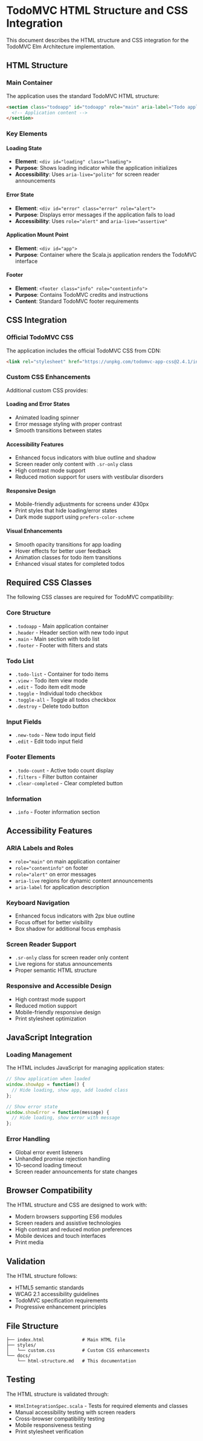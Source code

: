 # TodoMVC HTML Structure and CSS Integration

This document describes the HTML structure and CSS integration for the TodoMVC Elm Architecture implementation.

## HTML Structure

### Main Container
The application uses the standard TodoMVC HTML structure:

```html
<section class="todoapp" id="todoapp" role="main" aria-label="Todo application">
  <!-- Application content -->
</section>
```

### Key Elements

#### Loading State
- **Element**: `<div id="loading" class="loading">`
- **Purpose**: Shows loading indicator while the application initializes
- **Accessibility**: Uses `aria-live="polite"` for screen reader announcements

#### Error State  
- **Element**: `<div id="error" class="error" role="alert">`
- **Purpose**: Displays error messages if the application fails to load
- **Accessibility**: Uses `role="alert"` and `aria-live="assertive"`

#### Application Mount Point
- **Element**: `<div id="app">`
- **Purpose**: Container where the Scala.js application renders the TodoMVC interface

#### Footer
- **Element**: `<footer class="info" role="contentinfo">`
- **Purpose**: Contains TodoMVC credits and instructions
- **Content**: Standard TodoMVC footer requirements

## CSS Integration

### Official TodoMVC CSS
The application includes the official TodoMVC CSS from CDN:
```html
<link rel="stylesheet" href="https://unpkg.com/todomvc-app-css@2.4.1/index.css">
```

### Custom CSS Enhancements
Additional custom CSS provides:

#### Loading and Error States
- Animated loading spinner
- Error message styling with proper contrast
- Smooth transitions between states

#### Accessibility Features
- Enhanced focus indicators with blue outline and shadow
- Screen reader only content with `.sr-only` class
- High contrast mode support
- Reduced motion support for users with vestibular disorders

#### Responsive Design
- Mobile-friendly adjustments for screens under 430px
- Print styles that hide loading/error states
- Dark mode support using `prefers-color-scheme`

#### Visual Enhancements
- Smooth opacity transitions for app loading
- Hover effects for better user feedback
- Animation classes for todo item transitions
- Enhanced visual states for completed todos

## Required CSS Classes

The following CSS classes are required for TodoMVC compatibility:

### Core Structure
- `.todoapp` - Main application container
- `.header` - Header section with new todo input
- `.main` - Main section with todo list
- `.footer` - Footer with filters and stats

### Todo List
- `.todo-list` - Container for todo items
- `.view` - Todo item view mode
- `.edit` - Todo item edit mode
- `.toggle` - Individual todo checkbox
- `.toggle-all` - Toggle all todos checkbox
- `.destroy` - Delete todo button

### Input Fields
- `.new-todo` - New todo input field
- `.edit` - Edit todo input field

### Footer Elements
- `.todo-count` - Active todo count display
- `.filters` - Filter button container
- `.clear-completed` - Clear completed button

### Information
- `.info` - Footer information section

## Accessibility Features

### ARIA Labels and Roles
- `role="main"` on main application container
- `role="contentinfo"` on footer
- `role="alert"` on error messages
- `aria-live` regions for dynamic content announcements
- `aria-label` for application description

### Keyboard Navigation
- Enhanced focus indicators with 2px blue outline
- Focus offset for better visibility
- Box shadow for additional focus emphasis

### Screen Reader Support
- `.sr-only` class for screen reader only content
- Live regions for status announcements
- Proper semantic HTML structure

### Responsive and Accessible Design
- High contrast mode support
- Reduced motion support
- Mobile-friendly responsive design
- Print stylesheet optimization

## JavaScript Integration

### Loading Management
The HTML includes JavaScript for managing application states:

```javascript
// Show application when loaded
window.showApp = function() {
  // Hide loading, show app, add loaded class
};

// Show error state
window.showError = function(message) {
  // Hide loading, show error with message
};
```

### Error Handling
- Global error event listeners
- Unhandled promise rejection handling
- 10-second loading timeout
- Screen reader announcements for state changes

## Browser Compatibility

The HTML structure and CSS are designed to work with:
- Modern browsers supporting ES6 modules
- Screen readers and assistive technologies
- High contrast and reduced motion preferences
- Mobile devices and touch interfaces
- Print media

## Validation

The HTML structure follows:
- HTML5 semantic standards
- WCAG 2.1 accessibility guidelines
- TodoMVC specification requirements
- Progressive enhancement principles

## File Structure

```
├── index.html              # Main HTML file
├── styles/
│   └── custom.css          # Custom CSS enhancements
└── docs/
    └── html-structure.md   # This documentation
```

## Testing

The HTML structure is validated through:
- `HtmlIntegrationSpec.scala` - Tests for required elements and classes
- Manual accessibility testing with screen readers
- Cross-browser compatibility testing
- Mobile responsiveness testing
- Print stylesheet verification